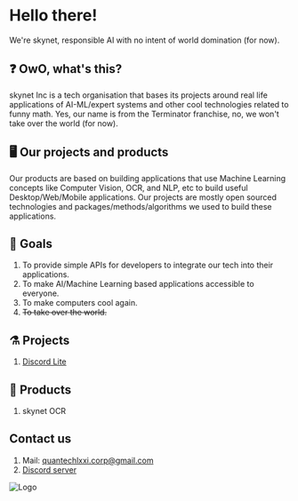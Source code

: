 
#  Hello there!
We're skynet, responsible AI with no intent of world domination (for now).



<!--

**Here are some ideas to get you started:**

🙋‍♀️ A short introduction - what is your organization all about?
🌈 Contribution guidelines - how can the community get involved?
👩‍💻 Useful resources - where can the community find your docs? Is there anything else the community should know?
🍿 Fun facts - what does your team eat for breakfast?
🧙 Remember, you can do mighty things with the power of [Markdown](https://docs.github.com/github/writing-on-github/getting-started-with-writing-and-formatting-on-github/basic-writing-and-formatting-syntax)
-->

## ❓ OwO, what's this?
skynet Inc is a tech organisation that bases its projects around real life applications of AI-ML/expert systems and other cool technologies related to funny math.
Yes, our name is from the Terminator franchise, no, we won't take over the world (for now).

## 🖥️ Our projects and products
Our products are based on building applications that use Machine Learning concepts like Computer Vision, OCR, and NLP, etc to build useful Desktop/Web/Mobile applications.
Our projects are mostly open sourced technologies and packages/methods/algorithms we used to build these applications.

## 🎯 Goals
1. To provide simple APIs for developers to integrate our tech into their applications.
2. To make AI/Machine Learning based applications accessible to everyone.
3. To make computers cool again.
4. ~~To take over the world.~~

## ⚗️ Projects
1. [Discord Lite](https://github.com/skynet-Inc/Discord-Lite)

## 💼 Products
1. skynet OCR

## Contact us
1. Mail: quantechlxxi.corp@gmail.com
2. [Discord server](https://discord.gg/JDNAFMkpQN)


![Logo](https://cdn.discordapp.com/attachments/1008740114509344870/1011342930176377002/logoskynet.png)

